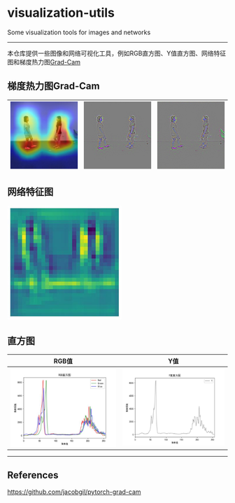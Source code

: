 # visualization-utils
Some visualization tools for images and networks

------

本仓库提供一些图像和网络可视化工具，例如RGB直方图、Y值直方图、网络特征图和梯度热力图[Grad-Cam](https://github.com/jacobgil/pytorch-grad-cam)

## 梯度热力图Grad-Cam

| <img src="./output/ResNet_gradcam_cam.jpg" alt="特征图" style="zoom:50%;" /> | <img src="./output/ResNet_gradcam_cam_gb.jpg" alt="特征图" style="zoom:50%;" /> | <img src="./output/ResNet_gradcam_gb.jpg" alt="特征图" style="zoom:50%;" /> |
| :----------------------------------------------------------: | :----------------------------------------------------------: | :----------------------------------------------------------: |

## 网络特征图

<img src="./output/resnet18_feature_maps.jpg" alt="特征图" style="zoom: 67%;" />

## 直方图

|                            RGB值                             |                             Y值                              |
| :----------------------------------------------------------: | :----------------------------------------------------------: |
| <img src="./output/hog_rgb.jpg" alt="特征图" style="zoom: 67%;" /> | <img src="./output/hog_y_value.jpg" alt="特征图" style="zoom: 67%;" /> |



------

## References

https://github.com/jacobgil/pytorch-grad-cam

